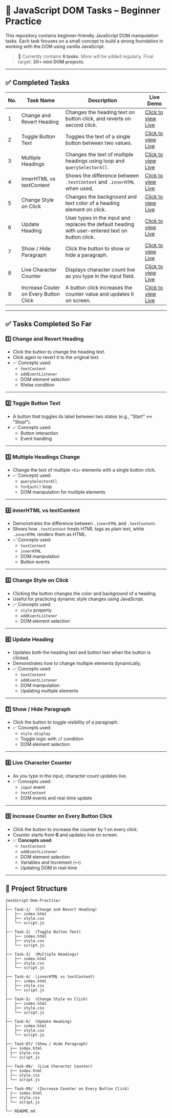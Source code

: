 # 🔧 JavaScript DOM Tasks – Beginner Practice

This repository contains beginner-friendly JavaScript DOM manipulation tasks. Each task focuses on a small concept to build a strong foundation in working with the DOM using vanilla JavaScript.

> 📌 Currently contains **6 tasks**. More will be added regularly. Final target: **20+ mini DOM projects**.

---

## ✅ Completed Tasks

| No. | Task Name                  | Description                                                                 | Live Demo              |
|-----|-----------------------------|----------------------------------------------------------------------------|------------------------|
| 1   | Change and Revert Heading  | Changes the heading text on button click, and reverts on second click.      | [Click to view Live](https://suru190.github.io/JavaScript-Dom-Practice/task01-change-and-revert-heading)|
| 2   | Toggle Button Text         | Toggles the text of a single button between two values.                     | [Click to view Live](https://suru190.github.io/JavaScript-Dom-Practice/task02-toggle-button-text)|
| 3   | Multiple Headings          | Changes the text of multiple headings using loop and `querySelectorAll`.    | [Click to view Live](https://suru190.github.io/JavaScript-Dom-Practice/task03-multiple-heading)|
| 4   | innerHTML vs textContent   | Shows the difference between `.textContent` and `.innerHTML` when used.     | [Click to view Live](https://suru190.github.io/JavaScript-Dom-Practice/task04-innerHTML-vs-textContent)|
| 5   | Change Style on Click      | Changes the background and text color of a heading element on click.        | [Click to view Live](https://suru190.github.io/JavaScript-Dom-Practice/task05-change-style-on-click)|
| 6   | Update Heading             |  User types in the input and replaces the default heading with user-entered text on button click.             | [Click to view Live](https://suru190.github.io/JavaScript-Dom-Practice/task06-update-heading)|
| 7   | Show / Hide Paragraph            |  Click the button to show or hide a paragraph.             | [Click to view Live](https://suru190.github.io/JavaScript-Dom-Practice/task07-show-hide-paragraph)|
| 8   | Live Character Counter             |  Displays character count live as you type in the input field.             | [Click to view Live](https://suru190.github.io/JavaScript-Dom-Practice/task08-live-character-counter)|
| 9   | Increase Couter on Every Button Click             |  A button click increases the counter value and updates it on screen.             | [Click to view Live](https://suru190.github.io/JavaScript-Dom-Practice/task09-increase-counter-on-every-button-click)|

---

## ✅ Tasks Completed So Far

### 1️⃣ Change and Revert Heading
- Click the button to change the heading text.
- Click again to revert it to the original text.
- ✅ Concepts used:
  - `textContent`
  - `addEventListener`
  - DOM element selection
  - If/else condition

---

### 2️⃣ Toggle Button Text
- A button that toggles its label between two states (e.g., "Start" ↔ "Stop!").
- ✅ Concepts used:
  - Button interaction
  - Event handling

---

### 3️⃣ Multiple Headings Change
- Change the text of multiple `<h1>` elements with a single button click.
- ✅ Concepts used:
  - `querySelectorAll`
  - `forEach()` loop
  - DOM manipulation for multiple elements

---

### 4️⃣ innerHTML vs textContent
- Demonstrates the difference between `.innerHTML` and `.textContent`.
- Shows how `.textContent` treats HTML tags as plain text, while `.innerHTML` renders them as HTML.
- ✅ Concepts used:
  - `textContent`
  - `innerHTML`
  - DOM manipulation
  - Button events

---

### 5️⃣ Change Style on Click
- Clicking the button changes the color and background of a heading.
- Useful for practicing dynamic style changes using JavaScript.
- ✅ Concepts used:
  - `style` property
  - `addEventListener`
  - DOM element selection

---

### 6️⃣ Update Heading
- Updates both the heading text and button text when the button is clicked.
- Demonstrates how to change multiple elements dynamically.
- ✅ Concepts used:
  - `textContent`
  - `addEventListener`
  - DOM manipulation
  - Updating multiple elements

---

### 7️⃣ Show / Hide Paragraph
- Click the button to toggle visibility of a paragraph.
- ✅ Concepts used:
  - `style.display`
  - Toggle logic with `if` condition
  - DOM element selection

---

### 8️⃣ Live Character Counter
- As you type in the input, character count updates live.
- ✅ Concepts used:
  - `input` event
  - `textContent`
  - DOM events and real-time update
 
---

### 9️⃣ Increase Counter on Every Button Click  
- Click the button to increase the counter by 1 on every click.  
- Counter starts from **0** and updates live on screen.  
- ✅ **Concepts used**:  
  - `textContent`  
  - `addEventListener`  
  - DOM element selection  
  - Variables and Increment (`++`)  
  - Updating DOM in real-time

---

## 📁 Project Structure

```
JavaScript-Dom-Practice/
│
├── Task-1/  (Change and Revert Heading)
│   ├── index.html
│   ├── style.css
│   └── script.js
│
├── Task-2/  (Toggle Button Text)
│   ├── index.html
│   ├── style.css
│   └── script.js
│
├── Task-3/  (Multiple Headings)
│   ├── index.html
│   ├── style.css
│   └── script.js
│
├── Task-4/  (innerHTML vs textContent)
│   ├── index.html
│   ├── style.css
│   └── script.js
│
├── Task-5/  (Change Style on Click)
│   ├── index.html
│   ├── style.css
│   └── script.js
│
├── Task-6/  (Update Heading)
│   ├── index.html
│   ├── style.css
│   └── script.js
│
├── Task-07/ (Show / Hide Paragraph)
│ ├── index.html
│ ├── style.css
│ └── script.js
│
├── Task-08/  (Live Character Counter)
│ ├── index.html
│ ├── style.css
│ └── script.js
│
├── Task-09/  (Increase Counter on Every Button Click)
│ ├── index.html
│ ├── style.css
│ └── script.js
|
└── README.md
```
